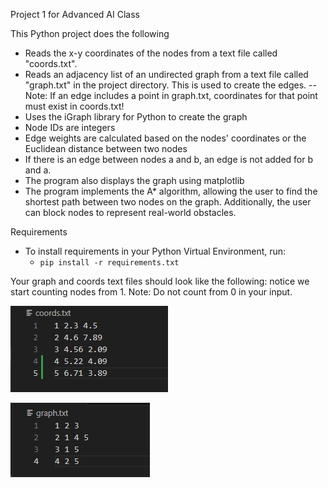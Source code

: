 Project 1 for Advanced AI Class

This Python project does the following
  - Reads the x-y coordinates of the nodes from a text file called "coords.txt".
  - Reads an adjacency list of an undirected graph from a text file called "graph.txt" in the project directory. This is used to create the edges.
    -- Note: If an edge includes a point in graph.txt, coordinates for that point must exist in coords.txt!
  - Uses the iGraph library for Python to create the graph
  - Node IDs are integers
  - Edge weights are calculated based on the nodes' coordinates or the Euclidean distance between two nodes
  - If there is an edge between nodes a and b, an edge is not added for b and a.
  - The program also displays the graph using matplotlib
  - The program implements the A* algorithm, allowing the user to find the shortest path between two nodes on the graph. Additionally, the user can block nodes to represent real-world obstacles.

Requirements
  - To install requirements in your Python Virtual Environment, run:
    - `pip install -r requirements.txt`

Your graph and coords text files should look like the following: notice we start counting nodes from 1. Note: Do not count from 0 in your input.
  
![Coordinate File Example](coords_file_example.png "Coords File Example")
  
![Graph File Example](graph_file_example.png "Graph File Example")
